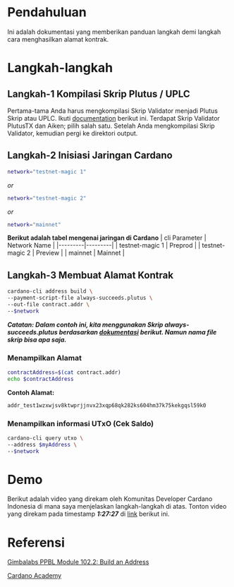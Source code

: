 # Pendahuluan

Ini adalah dokumentasi yang memberikan panduan langkah demi langkah cara menghasilkan alamat kontrak.

# Langkah-langkah

## Langkah-1 Kompilasi Skrip Plutus / UPLC

Pertama-tama Anda harus mengkompilasi Skrip Validator menjadi Plutus Skrip atau UPLC. Ikuti [documentation](https://github.com/ValdryanIvandito/cardano-script-compiling-guides) berikut ini. Terdapat Skrip Validator PlutusTX dan Aiken; pilih salah satu. Setelah Anda mengkompilasi Skrip Validator, kemudian pergi ke direktori output.

## Langkah-2 Inisiasi Jaringan Cardano

```bash
network="testnet-magic 1"
```

_or_

```bash
network="testnet-magic 2"
```

_or_

```bash
network="mainnet"
```

**Berikut adalah tabel mengenai jaringan di Cardano**
| cli Parameter | Network Name |
|---------|---------|
| testnet-magic 1 | Preprod |
| testnet-magic 2 | Preview |
| mainnet | Mainnet |

## Langkah-3 Membuat Alamat Kontrak

```bash
cardano-cli address build \
--payment-script-file always-succeeds.plutus \
--out-file contract.addr \
--$network
```

**_Catatan: Dalam contoh ini, kita menggunakan Skrip always-succeeds.plutus berdasarkan [dokumentasi](https://github.com/ValdryanIvandito/cardano-script-compiling-guides) berikut. Namun nama file skrip bisa apa saja._**

### Menampilkan Alamat

```bash
contractAddress=$(cat contract.addr)
echo $contractAddress
```

**Contoh Alamat:**

```bash
addr_test1wzxwjsv8ktwprjjnvx23xqp68qk282ks604hm37k75kekgqsl59k0
```

### Menampilkan informasi UTxO (Cek Saldo)

```bash
cardano-cli query utxo \
--address $myAddress \
--$network
```

# Demo

Berikut adalah video yang direkam oleh Komunitas Developer Cardano Indonesia di mana saya menjelaskan langkah-langkah di atas. Tonton video yang direkam pada timestamp **_1:27:27_** di [link](https://youtu.be/03hXLZ_07N0?list=PLUj8499OocHiL8gXPv8wMlLW-zIcyYdrQ) berikut ini.

# Referensi

[Gimbalabs PPBL Module 102.2: Build an Address](https://plutuspbl.io/modules/102/1022)

[Cardano Academy](https://academy.cardanofoundation.org/)
